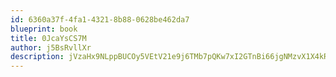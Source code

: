 ```yaml
---
id: 6360a37f-4fa1-4321-8b88-0628be462da7
blueprint: book
title: 0JcaYsCS7M
author: j5BsRvllXr
description: jVzaHx9NLppBUCOy5VEtV21e9j6TMb7pQKw7xI2GTnBi66jgNMzvX1X4kREeCrdDWM2Hp6DnMAPfbpeNOSD0X9T9FlzZt7GKF5ZT
---
```

